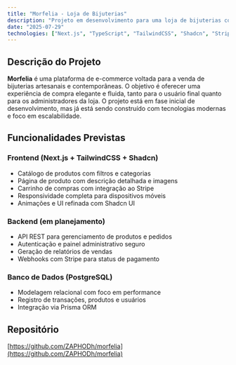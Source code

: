 ```yaml
---
title: "Morfelia - Loja de Bijuterias"
description: "Projeto em desenvolvimento para uma loja de bijuterias com foco em design moderno, performance e escalabilidade."
date: "2025-07-29"
technologies: ["Next.js", "TypeScript", "TailwindCSS", "Shadcn", "Stripe", "PostgreSQL"]
---
```


## Descrição do Projeto

**Morfelia** é uma plataforma de e-commerce voltada para a venda de bijuterias artesanais e contemporâneas. O objetivo é oferecer uma experiência de compra elegante e fluida, tanto para o usuário final quanto para os administradores da loja. O projeto está em fase inicial de desenvolvimento, mas já está sendo construído com tecnologias modernas e foco em escalabilidade.

## Funcionalidades Previstas

### Frontend (Next.js + TailwindCSS + Shadcn)
- Catálogo de produtos com filtros e categorias
- Página de produto com descrição detalhada e imagens
- Carrinho de compras com integração ao Stripe
- Responsividade completa para dispositivos móveis
- Animações e UI refinada com Shadcn UI

### Backend (em planejamento)
- API REST para gerenciamento de produtos e pedidos
- Autenticação e painel administrativo seguro
- Geração de relatórios de vendas
- Webhooks com Stripe para status de pagamento

### Banco de Dados (PostgreSQL)
- Modelagem relacional com foco em performance
- Registro de transações, produtos e usuários
- Integração via Prisma ORM

## Repositório

[https://github.com/ZAPHODh/morfelia](https://github.com/ZAPHODh/morfelia)